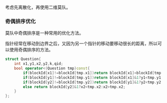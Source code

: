 考虑先离散化，再使用二维莫队。

### 奇偶排序优化

莫队中奇偶排序是一种常用的优化方法。

指针经常在移动到边界之后，又因为另一个指针的移动要移动很长的距离，所以可以使用奇偶排序的方法。

```cpp
struct Question{
    int x1,y1,x2,y2,k,qid;
    bool operator<(Question tmp)const{
        if(blockId[x1]!=blockId[tmp.x1])return blockId[x1]<blockId[tmp.x1];
        if(blockId[y1]!=blockId[tmp.y1])return blockId[x1]&1?y1<tmp.y1:y1>tmp.y1;
        if(blockId[y2]!=blockId[tmp.y2])return blockId[y1]&1?y2<tmp.y2:y2>tmp.y2;
        else return blockId[y2]&1?x2<tmp.x2:x2>tmp.x2;
    }
};
```